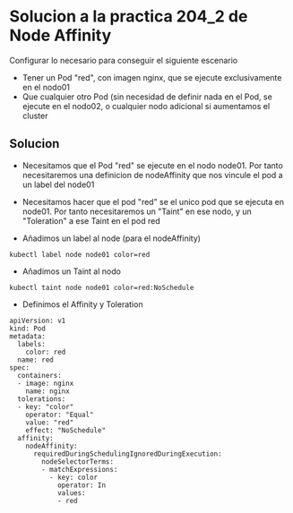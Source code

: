 # Solucion a la practica 204_2 de Node Affinity

Configurar lo necesario para conseguir el siguiente escenario

  * Tener un Pod "red", con imagen nginx, que se ejecute exclusivamente en el nodo01
  * Que cualquier otro Pod (sin necesidad de definir nada en el Pod, se ejecute en el nodo02, o cualquier nodo adicional si aumentamos el cluster

## Solucion

  * Necesitamos que el Pod "red" se ejecute en el nodo node01. Por tanto necesitaremos una definicion de nodeAffinity que nos vincule el pod a un label del node01
  * Necesitamos hacer que el pod "red" se el unico pod que se ejecuta en  node01. Por tanto necesitaremos un "Taint" en ese nodo, y un "Toleration" a ese Taint en el pod red

  * Añadimos un label al node (para el nodeAffinity)

```
kubectl label node node01 color=red
```

  * Añadimos un Taint al nodo

```
kubectl taint node node01 color=red:NoSchedule
```

  * Definimos el Affinity y Toleration

```
apiVersion: v1
kind: Pod
metadata:
  labels:
    color: red
  name: red
spec:
  containers:
  - image: nginx
    name: nginx
  tolerations:
  - key: "color"
    operator: "Equal"
    value: "red"
    effect: "NoSchedule"
  affinity:
    nodeAffinity:
      requiredDuringSchedulingIgnoredDuringExecution:
        nodeSelectorTerms:
        - matchExpressions:
          - key: color
            operator: In
            values:
            - red
```

